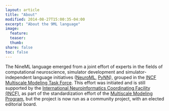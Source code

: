 ```yaml
---
layout: article
title: "About"
modified: 2014-08-27T15:00:35-04:00
excerpt: "About the 9ML language"
image:
  feature:
  teaser:
  thumb:
share: false
toc: false
---
```


The NineML language emerged from a joint effort of experts in the fields of computational neuroscience, simulator development and simulator-independent language initiatives ([NeuroML](http://www.neuroml.org/), [PyNN](http://neuralensemble.org/PyNN/)), grouped in the [INCF Multiscale Modeling Task Force](https://www.incf.org/activities/our-programs/modeling/people). This effort was initiated and is still supported by the [International Neuroinformatics Coordinating Facility (INCF)](http://www.incf.org), as part of the standardization effort of the [Multiscale Modeling Program](https://www.incf.org/activities/our-programs/modeling), but the project is now run as a community project, with an elected editorial board.
